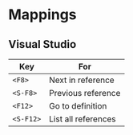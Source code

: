# Mappings

## Visual Studio

| Key       | For                 |
|-----------|---------------------|
| `<F8>`    | Next in reference   |
| `<S-F8>`  | Previous reference  |
| `<F12>`   | Go to definition    |
| `<S-F12>` | List all references |
